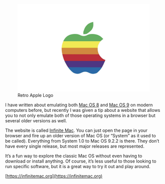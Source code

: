<figure><img decoding="async" src="Colurful-Apple-Logo.jpg" alt="Retro Apple Logo"><figcaption>Retro Apple Logo</figcaption></figure>

I have written about emulating both [Mac OS 8](https://blog.alexseifert.com/2024/03/17/mac-os-8-as-an-electron-app/) and [Mac OS 9](https://blog.alexseifert.com/2020/06/09/emulating-mac-os-9-on-macos-10-15/) on modern computers before, but recently I was given a tip about a website that allows you to not only emulate both of those operating systems in a browser but several older versions as well.

The website is called [Infinite Mac](https://infinitemac.org/). You can just open the page in your browser and fire up an older version of Mac OS (or “System” as it used to be called). Everything from System 1.0 to Mac OS 9.2.2 is there. They don’t have every single release, but most major releases are represented.

It’s a fun way to explore the classic Mac OS without even having to download or install anything. Of course, it’s less useful to those looking to run specific software, but it is a great way to try it out and play around.

[https://infinitemac.org](https://infinitemac.org)